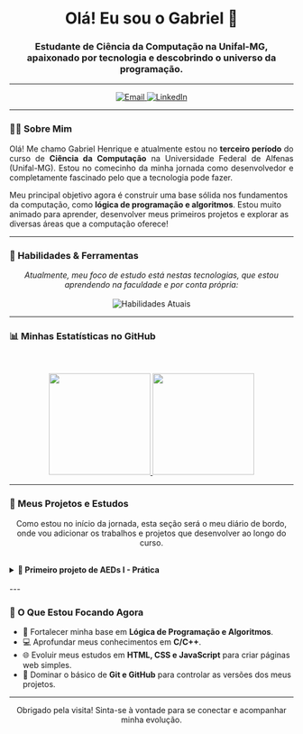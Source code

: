 <h1 align="center">Olá! Eu sou o Gabriel 👋</h1>
<h3 align="center">Estudante de Ciência da Computação na Unifal-MG, apaixonado por tecnologia e descobrindo o universo da programação.</h3>

---

<p align="center">
  <a href="mailto:pereira.gabriel@sou.unifal-mg.edu.br">
    <img src="https://img.shields.io/badge/Email-D14836?style=for-the-badge&logo=gmail&logoColor=white" alt="Email">
  </a>
  <a href="https://www.linkedin.com/in/gabrielhsp-dev/" target="_blank">
    <img src="https://img.shields.io/badge/-LinkedIn-%230077B5?style=for-the-badge&logo=linkedin&logoColor=white" alt="LinkedIn">
  </a>
</p>

---

### 👨‍💻 Sobre Mim

<p align="justify">
Olá! Me chamo Gabriel Henrique e atualmente estou no <strong>terceiro período</strong> do curso de <strong>Ciência da Computação</strong> na Universidade Federal de Alfenas (Unifal-MG). Estou no comecinho da minha jornada como desenvolvedor e completamente fascinado pelo que a tecnologia pode fazer.

Meu principal objetivo agora é construir uma base sólida nos fundamentos da computação, como <strong>lógica de programação e algoritmos</strong>. Estou muito animado para aprender, desenvolver meus primeiros projetos e explorar as diversas áreas que a computação oferece!
</p>

---

### 🚀 Habilidades & Ferramentas

<p align="center">
  <i>Atualmente, meu foco de estudo está nestas tecnologias, que estou aprendendo na faculdade e por conta própria:</i>
  <br><br>
  <img src="https://skillicons.dev/icons?i=c,cpp,html,css,js,git,github,vscode" alt="Habilidades Atuais"/>
</p>

---

### 📊 Minhas Estatísticas no GitHub

<p align="center">
  <br><br>
  <a href="https://github.com/gabriel-bcc">
    <img height="180em" src="https://github-readme-stats.vercel.app/api?username=gabriel-bcc&show_icons=true&theme=tokyonight&rank_icon=github"/>
    <img height="180em" src="https://github-readme-stats.vercel.app/api/top-langs/?username=gabriel-bcc&layout=compact&langs_count=7&theme=tokyonight"/>
  </a>
</p>

---

### 🎯 Meus Projetos e Estudos

<p align="center">Como estou no início da jornada, esta seção será o meu diário de bordo, onde vou adicionar os trabalhos e projetos que desenvolver ao longo do curso.</p>
<br>

<details>
  <summary><strong>🚀 Primeiro projeto de AEDs I - Prática</strong></summary>
  <br>
  <p align="justify">
    Este aplicativo, desenvolvido em C++, é um sistema para o gerenciamento de uma base de dados de imóveis. O projeto foi criado para aplicar conceitos de programação como a manipulação de registros (structs) em vetores, entrada e saída de arquivos, e a geração de relatórios estatísticos simples.
  </p>
  <p align="justify">
    O programa interage com um arquivo de texto (<code>BD_Imoveis2.txt</code>), lendo os dados na inicialização e salvando todas as alterações realizadas ao ser encerrado.
  </p>
  
  <strong>Principais Características:</strong>
  <ul>
    <li>Gerenciamento completo de imóveis via menu interativo.</li>
    <li>Leitura e gravação automática dos dados em arquivo.</li>
    <li>Manutenção de um vetor de dados sempre contíguo (sem "buracos" após exclusões).</li>
    <li>Capacidade para armazenar até 200 registros de imóveis.</li>
    <li>Geração de relatórios estatísticos sobre a base de dados.</li>
  </ul>
  
  <br>
  <p>
    <strong>Tecnologias:</strong> C++
    <br>
    <strong>Link para o Repositório:</strong> <a href="https://github.com/gabriel-bcc/AEDs-I-Pratica">Clique aqui</a>
  </p>
</details>

<br>
---

### 🌱 O Que Estou Focando Agora

-   🧠 Fortalecer minha base em **Lógica de Programação e Algoritmos**.
-   💻 Aprofundar meus conhecimentos em **C/C++**.
-   🌐 Evoluir meus estudos em **HTML, CSS e JavaScript** para criar páginas web simples.
-   🐙 Dominar o básico de **Git e GitHub** para controlar as versões dos meus projetos.

---

<p align="center">
  Obrigado pela visita! Sinta-se à vontade para se conectar e acompanhar minha evolução.
</p>
